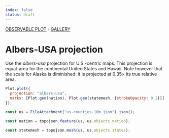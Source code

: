 ```yaml
---
index: false
status: draft
---
```


<div style="color: grey; font: 13px/25.5px var(--sans-serif); text-transform: uppercase;"><h1 style="display: none;">Plot: Albers-USA projection</h1><a href="/plot">Observable Plot</a> › <a href="/@observablehq/plot-gallery">Gallery</a></div>

# Albers-USA projection

Use the _albers-usa_ projection for U.S.-centric maps. This projection is equal-area for the continental United States and Hawaii. Note however that the scale for Alaska is diminished: it is projected at 0.35× its true relative area.

```js echo
Plot.plot({
  projection: "albers-usa",
  marks: [Plot.geo(nation), Plot.geo(statemesh, {strokeOpacity: 0.2})]
});
```

```js echo
const us = FileAttachment("us-counties-10m.json").json();
```

```js echo
const nation = topojson.feature(us, us.objects.nation);
```

```js echo
const statemesh = topojson.mesh(us, us.objects.states);
```
